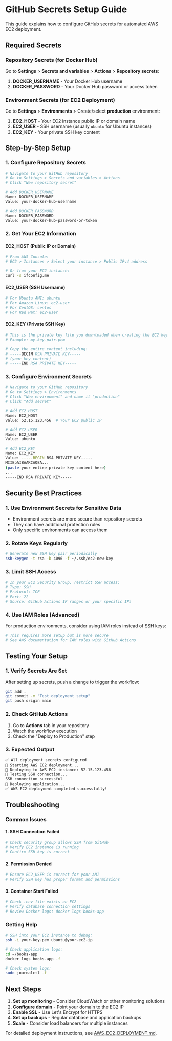 # GitHub Secrets Setup Guide

This guide explains how to configure GitHub secrets for automated AWS EC2 deployment.

## Required Secrets

### Repository Secrets (for Docker Hub)
Go to **Settings** > **Secrets and variables** > **Actions** > **Repository secrets**:

1. **DOCKER_USERNAME** - Your Docker Hub username
2. **DOCKER_PASSWORD** - Your Docker Hub password or access token

### Environment Secrets (for EC2 Deployment)
Go to **Settings** > **Environments** > Create/select **production** environment:

1. **EC2_HOST** - Your EC2 instance public IP or domain name
2. **EC2_USER** - SSH username (usually `ubuntu` for Ubuntu instances)
3. **EC2_KEY** - Your private SSH key content

## Step-by-Step Setup

### 1. Configure Repository Secrets

```bash
# Navigate to your GitHub repository
# Go to Settings > Secrets and variables > Actions
# Click "New repository secret"

# Add DOCKER_USERNAME
Name: DOCKER_USERNAME
Value: your-docker-hub-username

# Add DOCKER_PASSWORD  
Name: DOCKER_PASSWORD
Value: your-docker-hub-password-or-token
```

### 2. Get Your EC2 Information

#### EC2_HOST (Public IP or Domain)
```bash
# From AWS Console:
# EC2 > Instances > Select your instance > Public IPv4 address

# Or from your EC2 instance:
curl -s ifconfig.me
```

#### EC2_USER (SSH Username)
```bash
# For Ubuntu AMI: ubuntu
# For Amazon Linux: ec2-user
# For CentOS: centos
# For Red Hat: ec2-user
```

#### EC2_KEY (Private SSH Key)
```bash
# This is the private key file you downloaded when creating the EC2 key pair
# Example: my-key-pair.pem

# Copy the entire content including:
# -----BEGIN RSA PRIVATE KEY-----
# (your key content)
# -----END RSA PRIVATE KEY-----
```

### 3. Configure Environment Secrets

```bash
# Navigate to your GitHub repository
# Go to Settings > Environments
# Click "New environment" and name it "production"
# Click "Add secret"

# Add EC2_HOST
Name: EC2_HOST
Value: 52.15.123.456  # Your EC2 public IP

# Add EC2_USER
Name: EC2_USER
Value: ubuntu

# Add EC2_KEY
Name: EC2_KEY
Value: -----BEGIN RSA PRIVATE KEY-----
MIIEpAIBAAKCAQEA...
(paste your entire private key content here)
...
-----END RSA PRIVATE KEY-----
```

## Security Best Practices

### 1. Use Environment Secrets for Sensitive Data
- Environment secrets are more secure than repository secrets
- They can have additional protection rules
- Only specific environments can access them

### 2. Rotate Keys Regularly
```bash
# Generate new SSH key pair periodically
ssh-keygen -t rsa -b 4096 -f ~/.ssh/ec2-new-key
```

### 3. Limit SSH Access
```bash
# In your EC2 Security Group, restrict SSH access:
# Type: SSH
# Protocol: TCP  
# Port: 22
# Source: GitHub Actions IP ranges or your specific IPs
```

### 4. Use IAM Roles (Advanced)
For production environments, consider using IAM roles instead of SSH keys:
```bash
# This requires more setup but is more secure
# See AWS documentation for IAM roles with GitHub Actions
```

## Testing Your Setup

### 1. Verify Secrets Are Set
After setting up secrets, push a change to trigger the workflow:
```bash
git add .
git commit -m "Test deployment setup"
git push origin main
```

### 2. Check GitHub Actions
1. Go to **Actions** tab in your repository
2. Watch the workflow execution
3. Check the "Deploy to Production" step

### 3. Expected Output
```bash
✅ All deployment secrets configured
🚀 Starting AWS EC2 deployment...
📡 Deploying to AWS EC2 instance: 52.15.123.456
🔐 Testing SSH connection...
SSH connection successful
🚀 Deploying application...
✅ AWS EC2 deployment completed successfully!
```

## Troubleshooting

### Common Issues

#### 1. SSH Connection Failed
```bash
# Check security group allows SSH from GitHub
# Verify EC2 instance is running
# Confirm SSH key is correct
```

#### 2. Permission Denied
```bash
# Ensure EC2_USER is correct for your AMI
# Verify SSH key has proper format and permissions
```

#### 3. Container Start Failed
```bash
# Check .env file exists on EC2
# Verify database connection settings
# Review Docker logs: docker logs books-app
```

### Getting Help
```bash
# SSH into your EC2 instance to debug:
ssh -i your-key.pem ubuntu@your-ec2-ip

# Check application logs:
cd ~/books-app
docker logs books-app -f

# Check system logs:
sudo journalctl -f
```

## Next Steps

1. **Set up monitoring** - Consider CloudWatch or other monitoring solutions
2. **Configure domain** - Point your domain to the EC2 IP
3. **Enable SSL** - Use Let's Encrypt for HTTPS
4. **Set up backups** - Regular database and application backups
5. **Scale** - Consider load balancers for multiple instances

For detailed deployment instructions, see [AWS_EC2_DEPLOYMENT.md](./AWS_EC2_DEPLOYMENT.md).
